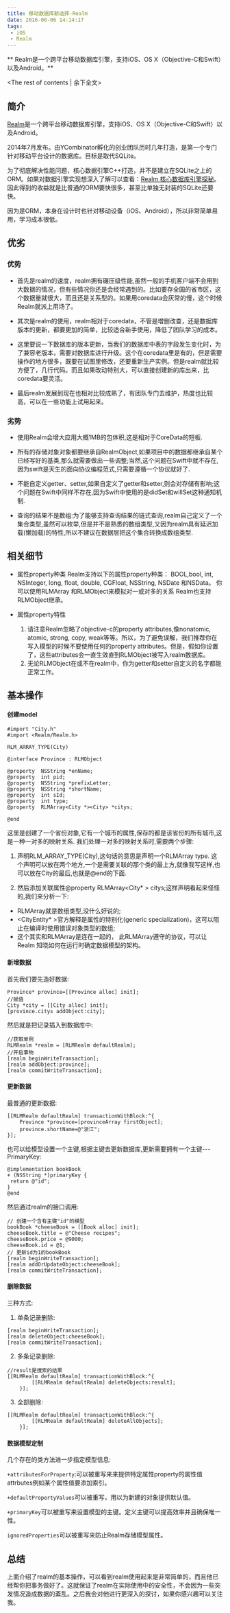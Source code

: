 ```yaml
---
title: 移动数据库新选择-Realm
date: 2016-06-06 14:14:17
tags:
 - iOS
 - Realm
---
```

** Realm是一个跨平台移动数据库引擎，支持iOS、OS X（Objective-C和Swift）以及Android。**
<!-- more -->
<The rest of contents | 余下全文>

## 简介

[Realm](https://realm.io/cn/)是一个跨平台移动数据库引擎，支持iOS、OS X（Objective-C和Swift）以及Android。

2014年7月发布。由YCombinator孵化的创业团队历时几年打造，是第一个专门针对移动平台设计的数据库。目标是取代SQLite。

为了彻底解决性能问题，核心数据引擎C++打造，并不是建立在SQLite之上的ORM。如果对数据引擎实现想深入了解可以查看：[Realm 核心数据库引擎探秘](https://realm.io/cn/news/jp-simard-realm-core-database-engine/)。因此得到的收益就是比普通的ORM要快很多，甚至比单独无封装的SQLite还要快。

因为是ORM，本身在设计时也针对移动设备（iOS、Android），所以非常简单易用，学习成本很低。

## 优劣

### 优势

- 首先是realm的速度，realm拥有碾压级性能,虽然一般的手机客户端不会用到大数据的情况，但有些情况你还是会经常遇到的。比如要存全国的省市区，这个数据量就很大，而且还是关系型的。如果用coredata会灰常的慢，这个时候Realm就派上用场了。

- 其次是realm的使用，realm相对于coredata，不管是增删改查，还是数据库版本的更新，都要更加的简单，比较适合新手使用，降低了团队学习的成本。

- 这里要说一下数据库的版本更新，当我们的数据库中表的字段发生变化时，为了兼容老版本，需要对数据库进行升级。这个在coredata里是有的，但是需要操作的地方很多，既要在试图里修改，还要重新生产实例。但是realm就比较方便了，几行代码。而且如果改动特别大，可以直接创建新的库出来，比coredata要灵活。

- 最后realm发展到现在也相对比较成熟了，有团队专门去维护，热度也比较高，可以在一些功能上试用起来。

### 劣势

- 使用Realm会增大应用大概1MB的包体积,这是相对于CoreData的短板.

- 所有的存储对象对象都要继承自RealmObject,如果项目中的数据都继承自某个已经写好的基类,那么就需要做出一些调整;当然,这个问题在Swift中就不存在,因为swift是天生的面向协议编程范式,只需要遵循一个协议就好了.

- 不能自定义getter、setter,如果自定义了getter和setter,则会对存储有影响;这个问题在Swift中同样不存在,因为Swift中使用的是didSet和willSet这种通知机制.

- 查询的结果不是数组:为了能够支持查询结果的链式查询,realm自己定义了一个集合类型,虽然可以枚举,但是并不是熟悉的数组类型,又因为realm具有延迟加载(懒加载)的特性,所以不建议在数据层把这个集合转换成数组类型.

## 相关细节

- 属性property种类
Realm支持以下的属性property种类： BOOL,bool, int, NSInteger, long, float, double, CGFloat, NSString, NSDate 和NSData。
你可以使用RLMArray<NSObject> 和RLMObject来模拟对一或对多的关系
Realm也支持RLMObject继承。
- 属性property特性

  1. 请注意Realm忽略了objective-c的property attributes,像nonatomic, atomic, strong, copy, weak等等。所以，为了避免误解，我们推荐你在写入模型的时候不要使用任何的property attributes。但是，假如你设置了，这些attributes会一直生效直到RLMObject被写入realm数据库。
  2. 无论RLMObject在或不在realm中，你为getter和setter自定义的名字都能正常工作。

## 基本操作

#### 创建model

```
#import "City.h"
#import <Realm/Realm.h>

RLM_ARRAY_TYPE(City)

@interface Province : RLMObject

@property  NSString *enName;
@property  int pid;
@property  NSString *prefixLetter;
@property  NSString *shortName;
@property  int sId;
@property  int type;
@property  RLMArray<City *><City> *citys;

@end
```

这里是创建了一个省份对象,它有一个城市的属性,保存的都是该省份的所有城市,这是一种一对多的映射关系.
我们处理一对多的映射关系时,需要两个步骤:
1. 声明RLM_ARRAY_TYPE(City),这句话的意思是声明一个RLMArray<City> type. 这个声明可以放在两个地方,一个是需要关联的那个类的最上方,就像我写这样,也可以放在City的最后,也就是@end的下面.

2. 然后添加关联属性@property RLMArray<City* ><City> citys;这样声明看起来怪怪的,我们来分析一下:
  + RLMArray就是数组类型,没什么好说的;
  + <CityEntity* >官方解释是属性的特别化(generic specialization)，这可以阻止在编译时使用错误对象类型的数组;
  + <CityEntity>这个其实和RLMArray是连在一起的， 此RLMArray遵守的协议，可以让 Realm 知晓如何在运行时确定数据模型的架构。

#### 新增数据
首先我们要先造好数据:
```
Province* province=[[Province alloc] init];
//赋值
City *city = [[City alloc] init];
[province.citys addObject:city];
```

然后就是把记录插入到数据库中:
```
//获取单例
RLMRealm *realm = [RLMRealm defaultRealm];
//开启事物
[realm beginWriteTransaction];
[realm addObject:province];
[realm commitWriteTransaction];
```

#### 更新数据
最普通的更新数据:
```
[[RLMRealm defaultRealm] transactionWithBlock:^{
    Province *province=[provinceArray firstObject];
    province.shortName=@"浙江";
}];
```

也可以给模型设置一个主键,根据主键去更新数据库,更新需要拥有一个主键---PrimaryKey:
```
@implementation bookBook
+ (NSString *)primaryKey {
 return @"id";
}
@end
```

然后通过realm的接口调用:
```
// 创建一个含有主键"id"的模型
bookBook *cheeseBook = [[Book alloc] init];
cheeseBook.title = @"Cheese recipes";
cheeseBook.price = @9000;
cheeseBook.id = @1;
// 更新id为1的bookBook
[realm beginWriteTransaction];
[realm addOrUpdateObject:cheeseBook];
[realm commitWriteTransaction];
```

#### 删除数据
三种方式:
1. 单条记录删除:
```
[realm beginWriteTransaction];
[realm deleteObject:cheeseBook];
[realm commitWriteTransaction];
```
2. 多条记录删除:
```
//result是搜索的结果
[[RLMRealm defaultRealm] transactionWithBlock:^{
        [[RLMRealm defaultRealm] deleteObjects:result];
    }];
```
3. 全部删除:
```
[[RLMRealm defaultRealm] transactionWithBlock:^{
        [[RLMRealm defaultRealm] deleteAllObjects];
    }];
```

#### 数据模型定制
几个存在的类方法进一步指定模型信息:

`+attributesForProperty`:可以被重写来来提供特定属性property的属性值attrbutes例如某个属性值要添加索引。

`+defaultPropertyValues`可以被重写，用以为新建的对象提供默认值。

`+primaryKey`可以被重写来设置模型的主键。定义主键可以提高效率并且确保唯一性。

  `ignoredProperties`可以被重写来防止Realm存储模型属性。

## 总结
上面介绍了realm的基本操作，可以看到realm使用起来是非常简单的，而且他已经帮你把事务做好了。这就保证了realm在实际使用中的安全性，不会因为一些突发情况造成数据的紊乱。之后我会对他进行更深入的探讨，如果你感兴趣可以关注我。
